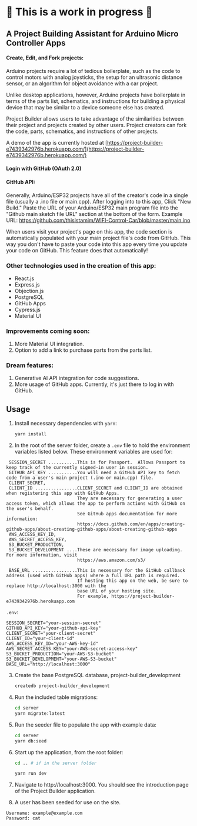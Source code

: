 # 🚧 This is a work in progress 🚧
## A Project Building Assistant for Arduino Micro Controller Apps

#### Create, Edit, and Fork projects:

Arduino projects require a lot of tedious boilerplate, such as the code to control motors with analog joysticks, the setup for an ultrasonic distance sensor, or an algorithm for object avoidance with a car project.  

Unlike desktop applications, however, Arduino projects have boilerplate in terms of the parts list, schematics, and instructions for building a physical device that may be similar to a device someone else has created.

Project Builder allows users to take advantage of the similarities between their project and projects created by other users.  Project creators can fork the code, parts, schematics, and instructions of other projects.  

A demo of the app is currently hosted at [https://project-builder-e7439342976b.herokuapp.com/](https://project-builder-e7439342976b.herokuapp.com/)

#### Login with GitHub (OAuth 2.0)

#### GitHub API:

Generally, Arduino/ESP32 projects have all of the creator's code in a single file (usually a .ino file or main.cpp). After logging into to this app, Click "New Build." Paste the URL of your Arduino/ESP32 main program file into the "Github main sketch file URL" section at the bottom of the form.
Example URL: https://github.com/thisistamim/WIFI-Control-Car/blob/master/main.ino

When users visit your project's page on this app, the code section is automatically populated with your main project file's code from GitHub. This way you don't have to paste your code into this app every time you update your code on GitHub. This feature does that automatically!


### Other technologies used in the creation of this app:

- React.js
- Express.js
- Objection.js
- PostgreSQL
- GitHub Apps
- Cypress.js
- Material UI

### Improvements coming soon:

1. More Material UI integration.
2. Option to add a link to purchase parts from the parts list.

### Dream features:

1. Generative AI API integration for code suggestions.
2. More usage of GitHub apps. Currently, it's just there to log in with GitHub.

## Usage

1. Install necessary dependencies with `yarn`:

   ```sh
   yarn install
   ```

2. In the root of the server folder, create a `.env` file to hold the environment variables listed below.  These environment variables are used for:
```
 SESSION_SECRET ...........This is for Passport.  Allows Passport to keep track of the currently signed-in user in session.
 GITHUB_API_KEY ...........You will need a GitHub API key to fetch code from a user's main project (.ino or main.cpp) file.
 CLIENT_SECRET,
 CLIENT_ID ................CLIENT_SECRET and CLIENT_ID are obtained when registering this app with GitHub Apps.  
                           They are necessary for generating a user access token, which allows the app to perform actions with GitHub on the user's behalf.
                           See GitHub apps documentation for more information:
                           https://docs.github.com/en/apps/creating-github-apps/about-creating-github-apps/about-creating-github-apps 
 AWS_ACCESS_KEY_ID,
 AWS_SECRET_ACCESS_KEY,
 S3_BUCKET_PRODUCTION,
 S3_BUCKET_DEVELOPMENT ....These are necessary for image uploading.  For more information, visit
                           https://aws.amazon.com/s3/
                           
 BASE_URL .................This is necessary for the GitHub callback address (used with GitHub apps) where a full URL path is required.
                           If hosting this app on the web, be sure to replace http://localhost:3000 with the
                           base URL of your hosting site. 
                           For example, https://project-builder-e7439342976b.herokuapp.com
```

 `.env`:
   ```env
   SESSION_SECRET="your-session-secret"
   GITHUB_API_KEY="your-github-api-key"
   CLIENT_SECRET="your-client-secret"
   CLIENT_ID="your-client-id"
   AWS_ACCESS_KEY_ID="your-AWS-key-id"
   AWS_SECRET_ACCESS_KEY="your-AWS-secret-access-key"
   S3_BUCKET_PRODUCTION="your-AWS-S3-bucket"
   S3_BUCKET_DEVELOPMENT="your-AWS-S3-bucket"
   BASE_URL="http://localhost:3000"
   ```

3. Create the base PostgreSQL database, project-builder_development

   ```sh
   createdb project-builder_development
   ```

4. Run the included table migrations:

   ```sh
   cd server
   yarn migrate:latest
   ```

5. Run the seeder file to populate the app with example data:

   ```sh
   cd server
   yarn db:seed
   
   ```

6. Start up the application, from the root folder:

   ```sh
   cd .. # if in the server folder

   yarn run dev
   ```

7. Navigate to http://localhost:3000. You should see the introduction page of the Project Builder application.

8. A user has been seeded for use on the site.

```
Username: example@example.com
Password: cat
```
